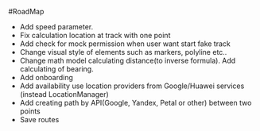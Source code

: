 #RoadMap
- Add speed parameter.
- Fix calculation location at track with one point
- Add check for mock permission when user want start fake track
- Change visual style of elements such as markers, polyline etc..
- Change math model calculating distance(to inverse formula). Add calculating of bearing.
- Add onboarding
- Add availability use location providers from Google/Huawei services (instead LocationManager)
- Add creating path by API(Google, Yandex, Petal or other) between two points
- Save routes